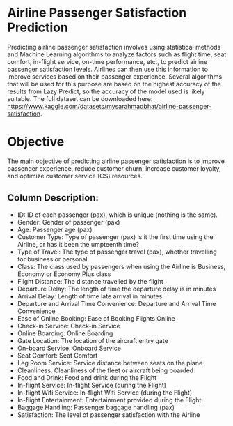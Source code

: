 # Airline Passenger Satisfaction Prediction

Predicting airline passenger satisfaction involves using statistical methods and Machine Learning algorithms to analyze factors such as flight time, seat comfort, in-flight service, on-time performance, etc., to predict airline passenger satisfaction levels. Airlines can then use this information to improve services based on their passenger experience. Several algorithms that will be used for this purpose are based on the highest accuracy of the results from Lazy Predict, so the accuracy of the model used is likely suitable. The full dataset can be downloaded here: https://www.kaggle.com/datasets/mysarahmadbhat/airline-passenger-satisfaction.

# Objective
The main objective of predicting airline passenger satisfaction is to improve passenger experience, reduce customer churn, increase customer loyalty, and optimize customer service (CS) resources.

## Column Description:
- ID: ID of each passenger (pax), which is unique (nothing is the same).
- Gender: Gender of passenger (pax)
- Age: Passenger age (pax)
- Customer Type: Type of passenger (pax) is it the first time using the Airline, or has it been the umpteenth time?
- Type of Travel: The type of passenger travel (pax), whether travelling for business or personal.
- Class: The class used by passengers when using the Airline is Business, Economy or Economy Plus class
- Flight Distance: The distance travelled by the flight
- Departure Delay: The length of time the departure delay is in minutes
- Arrival Delay: Length of time late arrival in minutes
- Departure and Arrival Time Convenience: Departure and Arrival Time Convenience
- Ease of Online Booking: Ease of Booking Flights Online
- Check-in Service: Check-in Service
- Online Boarding: Online Boarding
- Gate Location: The location of the aircraft entry gate
- On-board Service: Onboard Service
- Seat Comfort: Seat Comfort
- Leg Room Service: Service distance between seats on the plane
- Cleanliness: Cleanliness of the fleet or aircraft being boarded
- Food and Drink: Food and drink during the Flight
- In-flight Service: In-flight Service (during the Flight)
- In-flight Wifi Service: In-flight Wifi Service (during the Flight)
- In-flight Entertainment: Entertainment provided during the Flight
- Baggage Handling: Passenger baggage handling (pax)
- Satisfaction: The level of passenger satisfaction with the Airline
